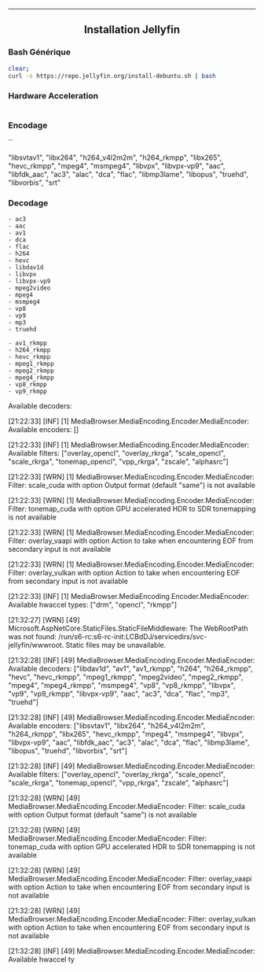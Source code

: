 ---------------------------------------------------------------------------------------------------------------------------------------------------------------------------------------------
## <p align='center'> Installation Jellyfin </p>
### Bash Générique
```bash
clear;
curl -s https://repo.jellyfin.org/install-debuntu.sh | bash
```

### Hardware Acceleration
```
```

### Encodage
``

"libsvtav1", "libx264", "h264_v4l2m2m", "h264_rkmpp", "libx265", "hevc_rkmpp", "mpeg4", "msmpeg4", "libvpx", "libvpx-vp9", "aac", "libfdk_aac", "ac3", "alac", "dca", "flac", "libmp3lame", "libopus", "truehd", "libvorbis", "srt"

### Decodage
```
- ac3
- aac
- av1
- dca
- flac
- h264
- hevc
- libdav1d
- libvpx
- libvpx-vp9
- mpeg2video
- mpeg4
- msmpeg4
- vp8
- vp9
- mp3
- truehd

- av1_rkmpp
- h264_rkmpp
- hevc_rkmpp
- mpeg1_rkmpp
- mpeg2_rkmpp
- mpeg4_rkmpp
- vp8_rkmpp
- vp9_rkmpp
```

Available decoders: 

[21:22:33] [INF] [1] MediaBrowser.MediaEncoding.Encoder.MediaEncoder: Available encoders: []

[21:22:33] [INF] [1] MediaBrowser.MediaEncoding.Encoder.MediaEncoder: Available filters: ["overlay_opencl", "overlay_rkrga", "scale_opencl", "scale_rkrga", "tonemap_opencl", "vpp_rkrga", "zscale", "alphasrc"]

[21:22:33] [WRN] [1] MediaBrowser.MediaEncoding.Encoder.MediaEncoder: Filter: scale_cuda with option Output format (default "same") is not available

[21:22:33] [WRN] [1] MediaBrowser.MediaEncoding.Encoder.MediaEncoder: Filter: tonemap_cuda with option GPU accelerated HDR to SDR tonemapping is not available

[21:22:33] [WRN] [1] MediaBrowser.MediaEncoding.Encoder.MediaEncoder: Filter: overlay_vaapi with option Action to take when encountering EOF from secondary input is not available

[21:22:33] [WRN] [1] MediaBrowser.MediaEncoding.Encoder.MediaEncoder: Filter: overlay_vulkan with option Action to take when encountering EOF from secondary input is not available

[21:22:33] [INF] [1] MediaBrowser.MediaEncoding.Encoder.MediaEncoder: Available hwaccel types: ["drm", "opencl", "rkmpp"]

[21:32:27] [WRN] [49] Microsoft.AspNetCore.StaticFiles.StaticFileMiddleware: The WebRootPath was not found: /run/s6-rc:s6-rc-init:LCBdDJ/servicedirs/svc-jellyfin/wwwroot. Static files may be unavailable.

[21:32:28] [INF] [49] MediaBrowser.MediaEncoding.Encoder.MediaEncoder: Available decoders: ["libdav1d", "av1", "av1_rkmpp", "h264", "h264_rkmpp", "hevc", "hevc_rkmpp", "mpeg1_rkmpp", "mpeg2video", "mpeg2_rkmpp", "mpeg4", "mpeg4_rkmpp", "msmpeg4", "vp8", "vp8_rkmpp", "libvpx", "vp9", "vp9_rkmpp", "libvpx-vp9", "aac", "ac3", "dca", "flac", "mp3", "truehd"]

[21:32:28] [INF] [49] MediaBrowser.MediaEncoding.Encoder.MediaEncoder: Available encoders: ["libsvtav1", "libx264", "h264_v4l2m2m", "h264_rkmpp", "libx265", "hevc_rkmpp", "mpeg4", "msmpeg4", "libvpx", "libvpx-vp9", "aac", "libfdk_aac", "ac3", "alac", "dca", "flac", "libmp3lame", "libopus", "truehd", "libvorbis", "srt"]

[21:32:28] [INF] [49] MediaBrowser.MediaEncoding.Encoder.MediaEncoder: Available filters: ["overlay_opencl", "overlay_rkrga", "scale_opencl", "scale_rkrga", "tonemap_opencl", "vpp_rkrga", "zscale", "alphasrc"]

[21:32:28] [WRN] [49] MediaBrowser.MediaEncoding.Encoder.MediaEncoder: Filter: scale_cuda with option Output format (default "same") is not available

[21:32:28] [WRN] [49] MediaBrowser.MediaEncoding.Encoder.MediaEncoder: Filter: tonemap_cuda with option GPU accelerated HDR to SDR tonemapping is not available

[21:32:28] [WRN] [49] MediaBrowser.MediaEncoding.Encoder.MediaEncoder: Filter: overlay_vaapi with option Action to take when encountering EOF from secondary input is not available

[21:32:28] [WRN] [49] MediaBrowser.MediaEncoding.Encoder.MediaEncoder: Filter: overlay_vulkan with option Action to take when encountering EOF from secondary input is not available

[21:32:28] [INF] [49] MediaBrowser.MediaEncoding.Encoder.MediaEncoder: Available hwaccel ty
